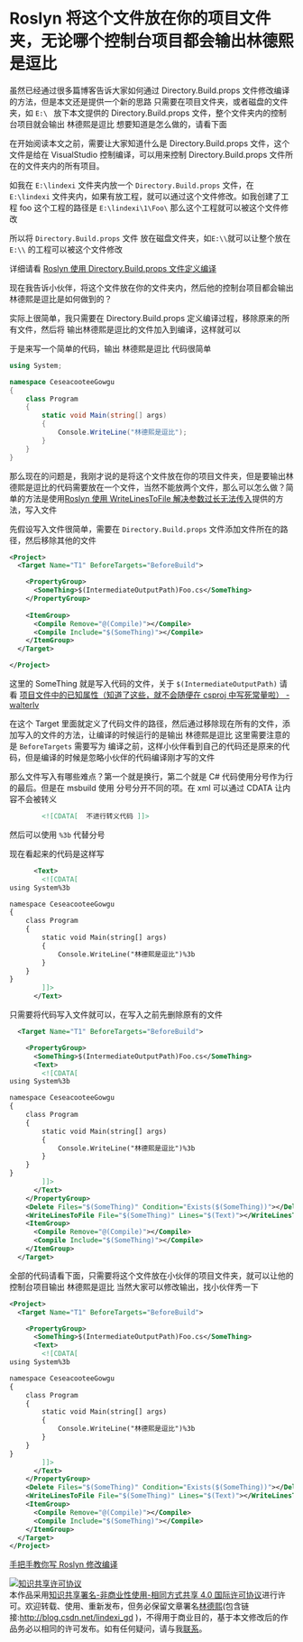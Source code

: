 
# Roslyn 将这个文件放在你的项目文件夹，无论哪个控制台项目都会输出林德熙是逗比

虽然已经通过很多篇博客告诉大家如何通过 Directory.Build.props 文件修改编译的方法，但是本文还是提供一个新的思路
只需要在项目文件夹，或者磁盘的文件夹，如 `E:\ ` 放下本文提供的 Directory.Build.props 文件，整个文件夹内的控制台项目就会输出 林德熙是逗比 想要知道是怎么做的，请看下面

<!--more-->


<!-- csdn -->

<!-- 标签：Roslyn,MSBuild,编译器 -->

在开始阅读本文之前，需要让大家知道什么是 Directory.Build.props 文件，这个文件是给在 VisualStudio 控制编译，可以用来控制 Directory.Build.props 文件所在的文件夹内的所有项目。

如我在 `E:\lindexi` 文件夹内放一个 `Directory.Build.props` 文件，在 `E:\lindexi` 文件夹内，如果有放工程，就可以通过这个文件修改。如我创建了工程 foo 这个工程的路径是 `E:\lindexi\1\Foo\` 那么这个工程就可以被这个文件修改

所以将 `Directory.Build.props` 文件 放在磁盘文件夹，如`E:\\`就可以让整个放在 `E:\\` 的工程可以被这个文件修改

详细请看 [Roslyn 使用 Directory.Build.props 文件定义编译](https://lindexi.gitee.io/post/Roslyn-%E4%BD%BF%E7%94%A8-Directory.Build.props-%E6%96%87%E4%BB%B6%E5%AE%9A%E4%B9%89%E7%BC%96%E8%AF%91.html )

现在我告诉小伙伴，将这个文件放在你的文件夹内，然后他的控制台项目都会输出 林德熙是逗比是如何做到的？

实际上很简单，我只需要在 Directory.Build.props 定义编译过程，移除原来的所有文件，然后将 输出林德熙是逗比的文件加入到编译，这样就可以

于是来写一个简单的代码，输出 林德熙是逗比 代码很简单

```csharp
using System;

namespace CeseacooteeGowgu
{
    class Program
    {
        static void Main(string[] args)
        {
            Console.WriteLine("林德熙是逗比");
        }
    }
}

```

那么现在的问题是，我刚才说的是将这个文件放在你的项目文件夹，但是要输出林德熙是逗比的代码需要放在一个文件，当然不能放两个文件，那么可以怎么做？简单的方法是使用[Roslyn 使用 WriteLinesToFile 解决参数过长无法传入](https://lindexi.gitee.io/post/Roslyn-%E4%BD%BF%E7%94%A8-WriteLinesToFile-%E8%A7%A3%E5%86%B3%E5%8F%82%E6%95%B0%E8%BF%87%E9%95%BF%E6%97%A0%E6%B3%95%E4%BC%A0%E5%85%A5.html )提供的方法，写入文件

先假设写入文件很简单，需要在 `Directory.Build.props` 文件添加文件所在的路径，然后移除其他的文件

```xml
<Project>
  <Target Name="T1" BeforeTargets="BeforeBuild">

    <PropertyGroup>
      <SomeThing>$(IntermediateOutputPath)Foo.cs</SomeThing>
    </PropertyGroup>
    
    <ItemGroup>
      <Compile Remove="@(Compile)"></Compile>
      <Compile Include="$(SomeThing)"></Compile>
    </ItemGroup>
  </Target>

</Project>
```

这里的 SomeThing 就是写入代码的文件，关于 `$(IntermediateOutputPath)` 请看 [项目文件中的已知属性（知道了这些，就不会随便在 csproj 中写死常量啦） - walterlv](https://walterlv.com/post/known-properties-in-csproj.html )

在这个 Target 里面就定义了代码文件的路径，然后通过移除现在所有的文件，添加写入的文件的方法，让编译的时候运行的是输出 林德熙是逗比 这里需要注意的是 `BeforeTargets` 需要写为 编译之前，这样小伙伴看到自己的代码还是原来的代码，但是编译的时候是忽略小伙伴的代码编译刚才写的文件

那么文件写入有哪些难点？第一个就是换行，第二个就是 C# 代码使用分号作为行的最后。但是在 msbuild 使用 分号分开不同的项。在 xml 可以通过 CDATA 让内容不会被转义

```xml
        <![CDATA[  不进行转义代码 ]]>
```

然后可以使用 `%3b` 代替分号

现在看起来的代码是这样写

```xml
      <Text>
        <![CDATA[
using System%3b

namespace CeseacooteeGowgu
{
    class Program
    {
        static void Main(string[] args)
        {
            Console.WriteLine("林德熙是逗比")%3b
        }
    }
}
        ]]>
      </Text>
```

只需要将代码写入文件就可以，在写入之前先删除原有的文件

```xml
  <Target Name="T1" BeforeTargets="BeforeBuild">

    <PropertyGroup>
      <SomeThing>$(IntermediateOutputPath)Foo.cs</SomeThing>
      <Text>
        <![CDATA[
using System%3b

namespace CeseacooteeGowgu
{
    class Program
    {
        static void Main(string[] args)
        {
            Console.WriteLine("林德熙是逗比")%3b
        }
    }
}
        ]]>
      </Text>
    </PropertyGroup>
    <Delete Files="$(SomeThing)" Condition="Exists($(SomeThing))"></Delete>
    <WriteLinesToFile File="$(SomeThing)" Lines="$(Text)"></WriteLinesToFile>
    <ItemGroup>
      <Compile Remove="@(Compile)"></Compile>
      <Compile Include="$(SomeThing)"></Compile>
    </ItemGroup>
  </Target>
```

全部的代码请看下面，只需要将这个文件放在小伙伴的项目文件夹，就可以让他的控制台项目输出 林德熙是逗比 当然大家可以修改输出，找小伙伴秀一下

```xml
<Project>
  <Target Name="T1" BeforeTargets="BeforeBuild">

    <PropertyGroup>
      <SomeThing>$(IntermediateOutputPath)Foo.cs</SomeThing>
      <Text>
        <![CDATA[
using System%3b

namespace CeseacooteeGowgu
{
    class Program
    {
        static void Main(string[] args)
        {
            Console.WriteLine("林德熙是逗比")%3b
        }
    }
}
        ]]>
      </Text>
    </PropertyGroup>
    <Delete Files="$(SomeThing)" Condition="Exists($(SomeThing))"></Delete>
    <WriteLinesToFile File="$(SomeThing)" Lines="$(Text)"></WriteLinesToFile>
    <ItemGroup>
      <Compile Remove="@(Compile)"></Compile>
      <Compile Include="$(SomeThing)"></Compile>
    </ItemGroup>
  </Target>
</Project>
```

[手把手教你写 Roslyn 修改编译](https://blog.lindexi.com/post/roslyn.html )





<a rel="license" href="http://creativecommons.org/licenses/by-nc-sa/4.0/"><img alt="知识共享许可协议" style="border-width:0" src="https://licensebuttons.net/l/by-nc-sa/4.0/88x31.png" /></a><br />本作品采用<a rel="license" href="http://creativecommons.org/licenses/by-nc-sa/4.0/">知识共享署名-非商业性使用-相同方式共享 4.0 国际许可协议</a>进行许可。欢迎转载、使用、重新发布，但务必保留文章署名[林德熙](http://blog.csdn.net/lindexi_gd)(包含链接:http://blog.csdn.net/lindexi_gd )，不得用于商业目的，基于本文修改后的作品务必以相同的许可发布。如有任何疑问，请与我[联系](mailto:lindexi_gd@163.com)。